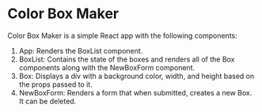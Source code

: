 # Color Box Maker
Color Box Maker is a simple React app with the following components:

1. App: Renders the BoxList component.
2. BoxList: Contains the state of the boxes and renders all of the Box components along with the NewBoxForm component.
3. Box: Displays a div with a background color, width, and height based on the props passed to it.
4. NewBoxForm: Renders a form that when submitted, creates a new Box. It can be deleted. 